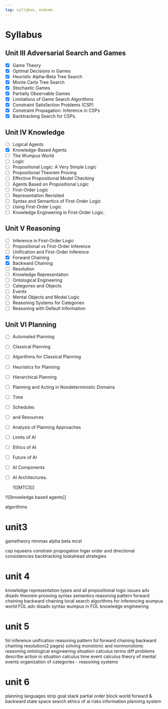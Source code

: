 ```yaml
---
tag: syllabus, endsem
---
```

# Syllabus

## Unit III Adversarial Search and Games
 - [x] Game Theory
 - [x] Optimal Decisions in Games
 - [x] Heuristic Alpha–Beta Tree Search
 - [x] Monte Carlo Tree Search 
 - [x] Stochastic Games
 - [x] Partially Observable Games
 - [x] Limitations of Game Search Algorithms 
 - [x] Constraint Satisfaction Problems (CSP)
 - [x] Constraint Propagation: Inference in CSPs
 - [x] Backtracking Search for CSPs.

## Unit IV Knowledge
 - [ ] Logical Agents
 - [x] Knowledge-Based Agents
 - [ ] The Wumpus World
 - [ ] Logic
 - [ ] Propositional Logic: A Very Simple Logic
 - [ ] Propositional Theorem Proving
 - [ ] Effective Propositional Model Checking
 - [ ] Agents Based on Propositional Logic
 - [ ] First-Order Logic
 - [ ] Representation Revisited
 - [ ] Syntax and Semantics of First-Order Logic
 - [ ] Using First-Order Logic
 - [ ] Knowledge Engineering in First-Order Logic.

## Unit V Reasoning
 - [ ] Inference in First-Order Logic
 - [ ] Propositional vs First-Order Inference
 - [ ] Unification and First-Order Inference
 - [x] Forward Chaining
 - [x] Backward Chaining
 - [ ] Resolution
 - [ ] Knowledge Representation
 - [ ] Ontological Engineering
 - [ ] Categories and Objects
 - [ ] Events
 - [ ] Mental Objects and Modal Logic
 - [ ] Reasoning Systems for Categories
 - [ ] Reasoning with Default Information

## Unit VI Planning
 - [ ] Automated Planning
 - [ ] Classical Planning
 - [ ] Algorithms for Classical Planning
 - [ ] Heuristics for Planning
 - [ ] Hierarchical Planning
 - [ ] Planning and Acting in Nondeterministic Domains
 - [ ] Time
 - [ ] Schedules
 - [ ] and Resources
 - [ ] Analysis of Planning Approaches
 - [ ] Limits of AI
 - [ ] Ethics of AI
 - [ ] Future of AI
 - [ ] AI Components
 - [ ] AI Architectures.




	!![[MTCS]]

!![[knowledge based agents]]

algorithms 
# unit3

gametheory
minmax
alpha beta
mcst

csp
nqueens
constrain propogation
higer order and directional consistencies
backtracking lookahead strategies

# unit 4
knowledge representation 
types and all
propositional logic 
issues
adv disadv
theorem prooving
syntax 
semantics 
reasoning pattern
forward chaining 
backward chaining
local search algorithms for inferencing
wumpus world 
FOL
adv disadv
syntax
wumpus in FOL
knowledge engineering 


# unit 5
fol inference 
unification 
reasoning pattern fol
forward chaining 
backward chaining
resolution(2 pages) solving
monotonic and nonmonotonic reasoning 
ontological engineering 
situation calculus
	terms
	diff problems
	describe action in situation calculus 
time event calculus 
theory of  mental events 
organization of categories - reasoning systems 

# unit 6
planning languages
strip
goal stack
partial order 
block world 
forward & backward  state space search
ethics of ai
risks
information planning system